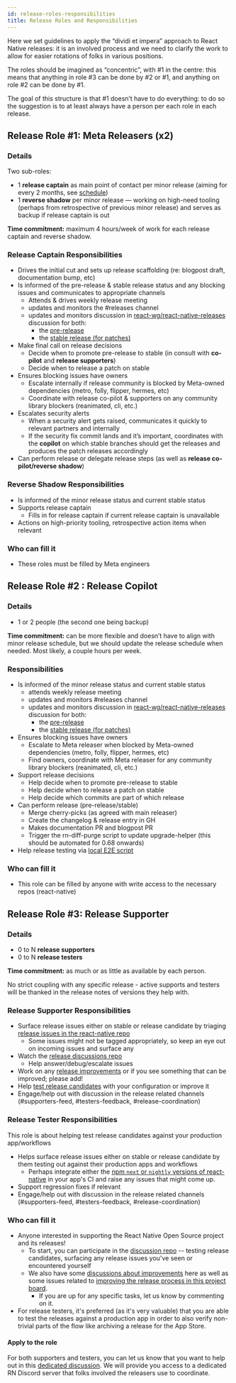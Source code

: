 ```yaml
---
id: release-roles-responsibilities
title: Release Roles and Responsibilities
---
```


Here we set guidelines to apply the “dividi et impera” approach to React Native releases: it is an involved process and we need to clarify the work to allow for easier rotations of folks in various positions.

The roles should be imagined as “concentric”, with #1 in the centre: this means that anything in role #3 can be done by #2 or #1, and anything on role #2 can be done by #1.

The goal of this structure is that #1 doesn’t have to do everything: to do so the suggestion is to at least always have a person per each role in each release.

## Release Role #1: Meta Releasers (x2)

### Details

Two sub-roles:

- 1 **release captain** as main point of contact per minor release (aiming for every 2 months, see [schedule](https://github.com/facebook/react-native/wiki/Release-Schedule))
- 1 **reverse shadow** per minor release — working on high-need tooling (perhaps from retrospective of previous minor release) and serves as backup if release captain is out

**Time commitment:** maximum 4 hours/week of work for each release captain and reverse shadow.

### Release Captain Responsibilities

- Drives the initial cut and sets up release scaffolding (re: blogpost draft, documentation bump, etc)
- Is informed of the pre-release & stable release status and any blocking issues and communicates to appropriate channels
  - Attends & drives weekly release meeting
  - updates and monitors the #releases channel
  - updates and monitors discussion in [react-wg/react-native-releases](https://github.com/reactwg/react-native-releases/discussions) discussion for both:
    - the [pre-release](https://github.com/reactwg/react-native-releases/discussions/categories/releases)
    - the [stable release (for patches)](https://github.com/reactwg/react-native-releases/discussions/categories/patches)
- Make final call on release decisions
  - Decide when to promote pre-release to stable (in consult with **co-pilot** and **release supporters**)
  - Decide when to release a patch on stable
- Ensures blocking issues have owners
  - Escalate internally if release community is blocked by Meta-owned dependencies (metro, folly, flipper, hermes, etc)
  - Coordinate with release co-pilot & supporters on any community library blockers (reanimated, cli, etc.)
- Escalates security alerts
  - When a security alert gets raised, communicates it quickly to relevant partners and internally
  - If the security fix commit lands and it’s important, coordinates with the **copilot** on which stable branches should get the releases and produces the patch releases accordingly
- Can perform release or delegate release steps (as well as **release co-pilot/reverse shadow**)

### Reverse Shadow Responsibilities

- Is informed of the minor release status and current stable status
- Supports release captain
  - Fills in for release captain if current release captain is unavailable
- Actions on high-priority tooling, retrospective action items when relevant

### Who can fill it

- These roles must be filled by Meta engineers

## Release Role #2 : Release Copilot

### Details

- 1 or 2 people (the second one being backup)

**Time commitment:** can be more flexible and doesn’t have to align with minor release schedule, but we should update the release schedule when needed. Most likely, a couple hours per week.

### Responsibilities

- Is informed of the minor release status and current stable status
  - attends weekly release meeting
  - updates and monitors #releases channel
  - updates and monitors discussion in [react-wg/react-native-releases](https://github.com/reactwg/react-native-releases/discussions) discussion for both:
    - the [pre-release](https://github.com/reactwg/react-native-releases/discussions/categories/releases)
    - the [stable release (for patches)](https://github.com/reactwg/react-native-releases/discussions/categories/patches)
- Ensures blocking issues have owners
  - Escalate to Meta releaser when blocked by Meta-owned dependencies (metro, folly, flipper, hermes, etc)
  - Find owners, coordinate with Meta releaser for any community library blockers (reanimated, cli, etc.)
- Support release decisions
  - Help decide when to promote pre-release to stable
  - Help decide when to release a patch on stable
  - Help decide which commits are part of which release
- Can perform release (pre-release/stable)
  - Merge cherry-picks (as agreed with main releaser)
  - Create the changelog & release entry in GH
  - Makes documentation PR and blogpost PR
  - Trigger the rn-diff-purge script to update upgrade-helper (this should be automated for 0.68 onwards)
- Help release testing via [local E2E script](https://github.com/facebook/react-native/wiki/Release-Testing)

### Who can fill it

- This role can be filled by anyone with write access to the necessary repos (react-native)

## Release Role #3: Release Supporter

### Details

- 0 to N **release supporters**
- 0 to N **release testers**

**Time commitment:** as much or as little as available by each person.

No strict coupling with any specific release - active supports and testers will be thanked in the release notes of versions they help with.

### Release Supporter Responsibilities

- Surface release issues either on stable or release candidate by triaging [release issues in the react-native repo](https://github.com/facebook/react-native/labels?q=release)
  - Some issues might not be tagged appropriately, so keep an eye out on incoming issues and surface any
- Watch the [release discussions repo](https://github.com/reactwg/react-native-releases/discussions)
  - Help answer/debug/escalate issues
- Work on any [release improvements](https://github.com/facebook/react-native/projects/18) or if you see something that can be improved; please add!
- Help [test release candidates](https://github.com/facebook/react-native/wiki/Release-Testing) with your configuration or improve it
- Engage/help out with discussion in the release related channels (#supporters-feed, #testers-feedback, #release-coordination)

### Release Tester Responsibilities

This role is about helping test release candidates against your production app/workflows

- Helps surface release issues either on stable or release candidate by them testing out against their production apps and workflows
  - Perhaps integrate either the [npm `next` or `nightly` versions of react-native](https://www.npmjs.com/package/react-native) in your app's CI and raise any issues that might come up.
- Support regression fixes if relevant
- Engage/help out with discussion in the release related channels (#supporters-feed, #testers-feedback, #release-coordination)

### Who can fill it

- Anyone interested in supporting the React Native Open Source project and its releases!
  - To start, you can participate in the [discussion repo](https://github.com/reactwg/react-native-releases/discussions) -- testing release candidates, surfacing any release issues you've seen or encountered yourself
  - We also have some [discussions about improvements](https://github.com/reactwg/react-native-releases/discussions/categories/improvements) here as well as some issues related to [improving the release process in this project board](https://github.com/facebook/react-native/projects/18).
    - If you are up for any specific tasks, let us know by commenting on it.
- For release testers, it's preferred (as it's very valuable) that you are able to test the releases against a production app in order to also verify non-trivial parts of the flow like archiving a release for the App Store.

#### Apply to the role

For both supporters and testers, you can let us know that you want to help out in this [dedicated discussion](https://github.com/reactwg/react-native-releases/discussions/11). We will provide you access to a dedicated RN Discord server that folks involved the releasers use to coordinate.
